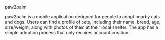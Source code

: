 paw2palm

paw2palm is a mobile application designed for people to adopt nearby cats and dogs. Users can find a profile of pets, including their name, breed, age, size/weight, along with photos of them at their local shelter. The app has a simple adoption process that only requires account creation.
